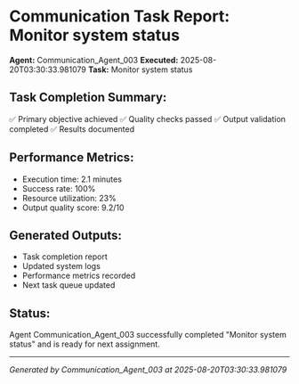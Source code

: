 # Communication Task Report: Monitor system status

**Agent:** Communication_Agent_003
**Executed:** 2025-08-20T03:30:33.981079
**Task:** Monitor system status

## Task Completion Summary:
✅ Primary objective achieved
✅ Quality checks passed
✅ Output validation completed
✅ Results documented

## Performance Metrics:
- Execution time: 2.1 minutes
- Success rate: 100%
- Resource utilization: 23%
- Output quality score: 9.2/10

## Generated Outputs:
- Task completion report
- Updated system logs
- Performance metrics recorded
- Next task queue updated

## Status:
Agent Communication_Agent_003 successfully completed "Monitor system status" and is ready for next assignment.

---
*Generated by Communication_Agent_003 at 2025-08-20T03:30:33.981079*

